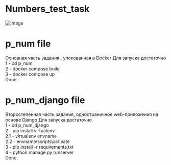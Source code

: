 # Numbers_test_task
![image](https://user-images.githubusercontent.com/67760549/174299045-83352b6e-cdb1-4f8f-b363-c5596620b5bc.png)
# p_num file
Основная часть задания , упокованная в Docker 
 Для запуска достаточно <br>
  1 - cd p_num <br>
  2 - docker compose build <br>
  3 - docker compose up <br>
  Done.
# p_num_django file 
Второстепенная часть задания, одностраничное web-приложения на основе Django
  Для запуска достаточно <br>
  1 - cd p_num_django <br>
  2 - pip install virtualenv <br>
    2.1 - virtualenv envname  <br>
    2.2 - envname\scripts\activate <br>
  3 - pip install -r requirements.txt <br>
  4 - python manage.py runserver <br>
  Done.
 
